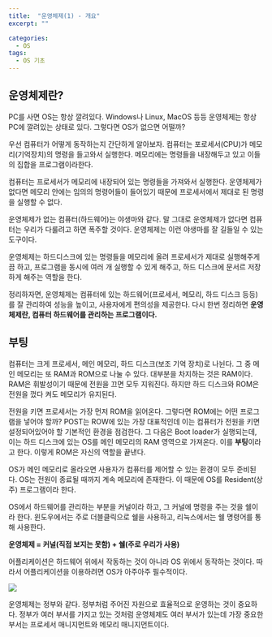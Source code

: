 ```yaml
---
title:  "운영체제(1) - 개요"
excerpt: ""

categories:
  - OS
tags:
  - OS 기초
---
```


## 운영체제란?
PC를 사면 OS는 항상 깔려있다. Windows나 Linux, MacOS 등등 운영체제는 항상 PC에 깔려있는 상태로 있다. 그렇다면 OS가 없으면 어떨까?

우선 컴퓨터가 어떻게 동작하는지 간단하게 알아보자. 컴퓨터는 포로세서(CPU)가 메모리(기억장치)의 명령을 들고와서 실행한다. 메모리에는 명령들을 내장해두고 있고 이들의 집합을 프로그램이라한다.

컴퓨터는 프로세서가 메모리에 내장되어 있는 명령들을 가져와서 실행한다. 운영체제가 없다면 메모리 안에는 임의의 명령어들이 들어있기 때문에 프로세서에서 제대로 된 명령을 실행할 수 없다.

운영체제가 없는 컴퓨터(하드웨어)는 야생마와 같다. 말 그대로 운영체제가 없다면 컴퓨터는 우리가 다룰려고 하면 폭주할 것이다. 운영체제는 이런 야생마를 잘 길들일 수 있는 도구이다. 

운영체제는 하드디스크에 있는 명령들을 메모리에 올려 프로세서가 제대로 실행해주게끔 하고, 프로그램을 동시에 여러 개 실행할 수 있게 해주고, 하드 디스크에 문서르 저장하게 해주는 역할을 한다.

정리하자면, 운영체제는 컴퓨터에 있는 하드웨어(프로세서, 메모리, 하드 디스크 등등)를 잘 관리하여 성능을 높이고, 사용자에게 편의성을 제공한다. 다시 한번 정리하면 **운영체제란, 컴퓨터 하드웨어를 관리하는 프로그램이다.**

## 부팅
컴퓨터는 크게 프로세서, 메인 메모리, 하드 디스크(보조 기억 장치)로 나뉜다. 그 중 메인 메모리는 또 RAM과 ROM으로 나눌 수 있다. 대부분을 차지하는 것은 RAM이다. RAM은 휘발성이기 때문에 전원을 끄면 모두 지워진다. 하지만 하드 디스크와 ROM은 전원을 껐다 켜도 메모리가 유지된다.

전원을 키면 프로세서는 가장 먼저 ROM을 읽어온다. 그렇다면 ROM에는 어떤 프로그램을 넣어야 할까? POST는 ROW에 있는 가장 대표적인데 이는 컴퓨터가 전원을 키면 설정되어있어야 할 기본적인 환경을 점검한다. 그 다음은 Boot loader가 실행되는데, 이는 하드 디스크에 있는 OS를 메인 메모리의 RAM 영역으로 가져온다. 이를 **부팅**이라고 한다. 이렇게 ROM은 자신의 역할을 끝낸다.

OS가 메인 메모리로 올라오면 사용자가 컴퓨터를 제어할 수 있는 환경이 모두 준비된다. OS는 전원이 종료될 때까지 계속 메모리에 존재한다. 이 때문에 OS를 Resident(상주) 프로그램이라 한다.

OS에서 하드웨어를 관리하는 부분을 커널이라 하고, 그 커널에 명령을 주는 것을 쉘이라 한다. 윈도우에서는 주로 더블클릭으로 쉘을 사용하고, 리눅스에서는 쉘 명령어를 통해 사용한다.

**운영체제 = 커널(직접 보지는 못함) + 쉘(주로 우리가 사용)**

어플리케이션은 하드웨어 위에서 작동하는 것이 아니라 OS 위에서 동작하는 것이다. 따라서 어플리케이션을 이용하려면 OS가 아주아주 필수적이다.

<img src="https://drive.google.com/uc?export=view&id=1r11vqgrSp87tBi1xlUxNiCBH-uz5yHOp">

운영체제는 정부와 같다. 정부처럼 주어진 자원으로 효율적으로 운영하는 것이 중요하다. 정부가 여러 부서를 가지고 있는 것처럼 운영체제도 여러 부서가 있는데 가장 중요한 부서는 프로세서 매니지먼트와 메모리 매니지먼트이다.